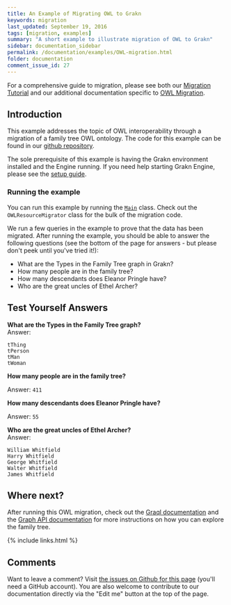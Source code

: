 ```yaml
---
title: An Example of Migrating OWL to Grakn
keywords: migration
last_updated: September 19, 2016
tags: [migration, examples]
summary: "A short example to illustrate migration of OWL to Grakn"
sidebar: documentation_sidebar
permalink: /documentation/examples/OWL-migration.html
folder: documentation
comment_issue_id: 27
---
```


For a comprehensive guide to migration, please see both our [Migration Tutorial](../migration/migration-overview.html) and our additional documentation specific to [OWL Migration](../migration/OWL-migration.html).

## Introduction
This example addresses the topic of OWL interoperability through a migration of a family tree OWL ontology. The code for this example can be found in our [github repository](https://github.com/graknlabs/sample-projects/tree/master/example-owl-migration).

The sole prerequisite of this example is having the Grakn environment installed and the Engine running. If you need help starting Grakn Engine, please see the [setup guide](../get-started/setup-guide.html).

### Running the example
You can run this example by running the [`Main`](https://github.com/graknlabs/sample-projects/blob/master/example-owl-migration/src/main/java/Main.java) class. Check out the `OWLResourceMigrator` class for the bulk of the migration code.  

We run a few queries in the example to prove that the data has been migrated. After running the example, you should be able to answer the following questions (see the bottom of the page for answers - but please don't peek until you've tried it!):

+ What are the Types in the Family Tree graph in Grakn?
+ How many people are in the family tree?
+ How many descendants does Eleanor Pringle have?
+ Who are the great uncles of Ethel Archer?

## Test Yourself Answers

**What are the Types in the Family Tree graph?**   
Answer:

```
tThing
tPerson
tMan
tWoman
```     	

**How many people are in the family tree?**   

Answer: `411`

**How many descendants does Eleanor Pringle have?**   

Answer: `55`

**Who are the great uncles of Ethel Archer?**   
Answer:   

```
William Whitfield
Harry Whitfield
George Whitfield
Walter Whitfield
James Whitfield
```

## Where next?

After running this OWL migration, check out the [Graql documentation](../graql/graql-overview.html) and the [Graph API documentation](../developing-with-java/graph-api.html) for more instructions on how you can explore the family tree.

{% include links.html %}


## Comments
Want to leave a comment? Visit <a href="https://github.com/graknlabs/docs/issues/27" target="_blank">the issues on Github for this page</a> (you'll need a GitHub account). You are also welcome to contribute to our documentation directly via the "Edit me" button at the top of the page.
